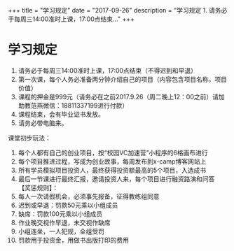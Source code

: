 +++
title = "学习规定"
date = "2017-09-26"
description = "学习规定 1. 请务必于每周三14:00准时上课，17:00点结束..."
+++

# 学习规定

1. 请务必于每周三14:00准时上课，17:00点结束（不得迟到和早退）      
2. 第一次课，每个人务必准备两分钟介绍自己的项目（内容包含项目名称，项目价值）
3. 课程的押金是999元（请务必在之前2017.9.26（周二晚上12：00之前）请加助教范燕微信：18811337199进行付款）
4. 课程结束，会有毕业证书发放。
5. 请务必带电脑来。

课堂初步玩法：
1. 每个人都有自己的创业项目，按“校园VC加速营”小程序的6格画布进行
2. 每个项目推进过程，写成为创业故事，每周发布到x-camp博客网站上
3. 所有学员模拟项目投资人，最终获得投资额最高的5个项目，入选成书
4. 最后一节课进行最终汇报，邀请投资人来，每个项目进行融资路演和问答
 
【奖惩规则】：
1. 每人一次请假机会，必须事先报备，征得教练组同意
2. 迟到或早退：罚款50元乘以小组成员
3. 缺席：罚款100元乘以小组成员
4. 作业晚交视作早退，未交视作缺席
5. 小组连坐，一人犯规，全组受罚
6. 罚款用于投资金，用做书出版打印的费用

